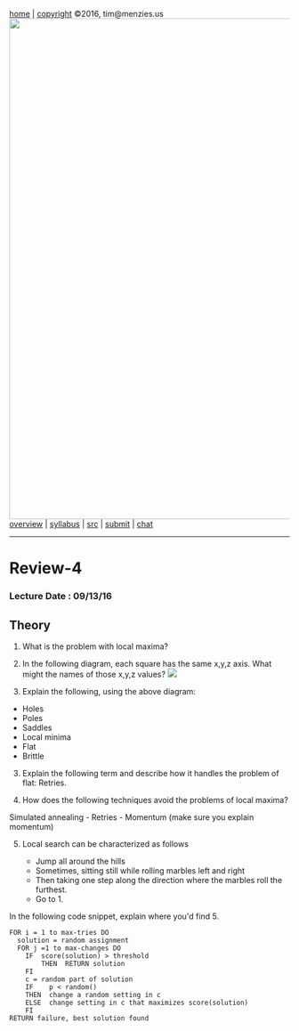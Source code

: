 [home](http://tiny.cc/ase2016) |
[copyright](https://github.com/txt/ase16/blob/master/LICENSE.md) &copy;2016, tim&commat;menzies.us
<br>
[<img width=900 src="https://raw.githubusercontent.com/txt/ase16/master/img/mase16.png">](http://tiny.cc/ase2016)<br>
[overview](https://github.com/txt/ase16/blob/master/doc/overview.md) |
[syllabus](https://github.com/txt/ase16/blob/master/doc/syllabus.md) |
[src](https://github.com/txt/ase16/tree/master/src) |
[submit](http://tiny.cc/ase16give) |
[chat](https://ase16.slack.com/) 

______

# Review-4

### Lecture Date : 09/13/16

##  Theory

1. What is the problem with local maxima?

1. In the following diagram, each square has the same x,y,z axis. What might the names of those x,y,z values?
![](https://github.com/timm/sbse14/wiki/etc/img/landscape/WrightFitness.jpg)

2. Explain the following, using the above diagram:

 * Holes
 * Poles
 * Saddles
 * Local minima
 * Flat
 * Brittle

3. Explain the following term and describe how it handles the problem of flat: Retries.

4. How does the following techniques avoid the problems of local maxima?

  Simulated annealing
    - Retries
    - Momentum (make sure you explain momentum)
  
5. Local search can be characterized as follows

   + Jump all around the hills
   + Sometimes, sitting still while rolling marbles left and right
   + Then taking one step along the direction where the marbles roll the furthest.
   + Go to 1.

In the following code snippet, explain where you'd find 5.
```
FOR i = 1 to max-tries DO
  solution = random assignment
  FOR j =1 to max-changes DO
    IF  score(solution) > threshold
        THEN  RETURN solution
    FI
    c = random part of solution 
    IF    p < random()
    THEN  change a random setting in c
    ELSE  change setting in c that maximizes score(solution) 
    FI
RETURN failure, best solution found
```

